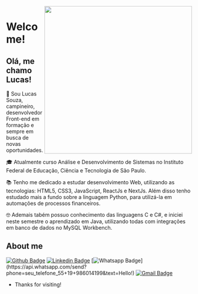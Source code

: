 
<img align="right" width="400" height="400" src="https://media.giphy.com/media/xUPGGDNsLvqsBOhuU0/giphy.gif">
 
# Welcome!
 
## Olá, me chamo Lucas!
 
<p> 👱 Sou Lucas Souza, campineiro, desenvolvedor Front-end em formação e sempre em busca de novas oportunidades. </p>
<p> 🎓 Atualmente curso Análise e Desenvolvimento de Sistemas no Instituto Federal de Educação, Ciência e Tecnologia de São Paulo. </p>
<p> 📚 Tenho me dedicado a estudar desenvolvimento Web, utilizando as tecnologias: HTML5, CSS3, JavaScript, ReactJs e NextJs. Além disso tenho estudado mais a fundo sobre a linguagem Python, para utilizá-la em automações de processos financeiros. </p>
<p> 🤓 Ademais tabém possuo conhecimento das linguagens C e C#, e iniciei neste semestre o aprendizado em Java, utilizando todas com integrações em banco de dados no MySQL Workbench. </p>
 
 
## About me 
[![Github Badge](https://img.shields.io/badge/-Github-000?style=flat-square&logo=Github&logoColor=white&link=https://github.com/lucas-souza19)](https://github.com/lucas-souza19)
[![Linkedin Badge](https://img.shields.io/badge/-LinkedIn-blue?style=flat-square&logo=Linkedin&logoColor=white&link=https://www.linkedin.com/in/lucas-souza19/)](https://www.linkedin.com/in/lucas-souza19/)
[![Whatsapp Badge](https://img.shields.io/badge/-Whatsapp-4CA143?style=flat-square&labelColor=4CA143&logo=whatsapp&logoColor=white&link=https://api.whatsapp.com/send?phone=seu_telefone_55+19+986014199&text=Hello!)](https://api.whatsapp.com/send?phone=seu_telefone_55+19+986014199&text=Hello!)
[![Gmail Badge](https://img.shields.io/badge/-Gmail-c14438?style=flat-square&logo=Gmail&logoColor=white&link=mailto:mailto:lucassouzacps19@gmail.com)](mailto:lucassouzacps19@gmail.com)
 
- Thanks for visiting!
 
 
